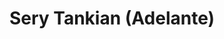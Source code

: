 ---
title: Sery Tankian (Adelante)
category: 0_recientes
designSlug: 165-sery-cabezota-adelante
image: '/products/cabezotas/sery-tankian/principal.jpg'
imageHover: '/products/cabezotas/sery-tankian/normal.jpg'
prendas: [
    {   
        title: 'Remera',
        slug: 'remera',          
        image: '/products/cabezotas/sery-tankian/normal.jpg',
        price: 'remerasPrecio',
        talles: 'remerasTalles'
    },
    {
        title: 'Remera Oversize',
        slug: 'remera-oversize',
        image: '/products/cabezotas/sery-tankian/oversize.jpg',
        price: 'oversizePrecio',
        talles: 'oversizeTalles'
    },
    {
        title: 'Pupera Oversize',
        slug: 'pupera-oversize',
        image: '/products/cabezotas/sery-tankian/pupera.jpg',
        price: 'remerasPrecio',
        talles: 'oversizePuperasTalles'
    },
    {
         title: 'Buzo',
         slug: 'buzo',
         image: '/products/cabezotas/sery-tankian/buzo.jpg',
         price: buzosPrecio,
        talles: 'BuzosTalles'
     },
    {
        title: 'Musculosa M',
        slug: 'musculosa-mujer',
        image: '/products/cabezotas/sery-tankian/musculosa.jpg',
        price: 'musculosaPrecio',
        talles: 'musculosasMujerTalles'
    },
    {
        title: 'Musculosa H',
        slug: 'musculoso',
        image: '/products/cabezotas/sery-tankian/musculoso.jpg',
        price: 'musculosaPrecio',
        talles: 'musculosasHombreTalles'
    }
]
---